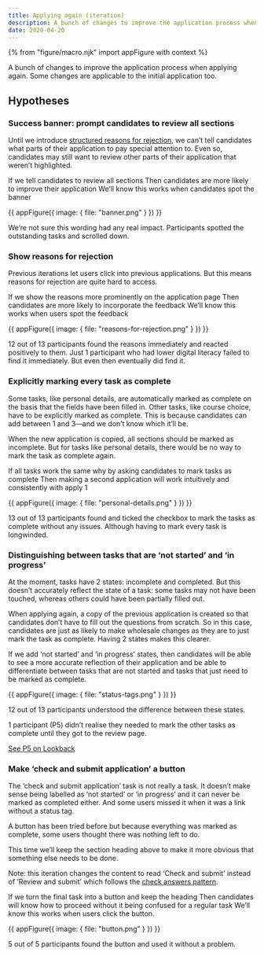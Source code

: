 ```yaml
---
title: Applying again (iteration)
description: A bunch of changes to improve the application process when applying again. Some of the changes are just as applicable when making the first application.
date: 2020-04-20
---
```


{% from "figure/macro.njk" import appFigure with context %}

A bunch of changes to improve the application process when applying again. Some changes are applicable to the initial application too.

## Hypotheses

### Success banner: prompt candidates to review all sections

Until we introduce [structured reasons for rejection](/manage-teacher-training-applications/reasons-for-rejection), we can’t tell candidates what parts of their application to pay special attention to. Even so, candidates may still want to review other parts of their application that weren’t highlighted.

If we tell candidates to review all sections
Then candidates are more likely to improve their application
We’ll know this works when candidates spot the banner

{{ appFigure({
  image: {
    file: "banner.png"
  }
}) }}

We’re not sure this wording had any real impact. Participants spotted the outstanding tasks and scrolled down.

### Show reasons for rejection

Previous iterations let users click into previous applications. But this means reasons for rejection are quite hard to access.

If we show the reasons more prominently on the application page
Then candidates are more likely to incorporate the feedback
We’ll know this works when users spot the feedback

{{ appFigure({
  image: {
    file: "reasons-for-rejection.png"
  }
}) }}

12 out of 13 participants found the reasons immediately and reacted positively to them. Just 1 participant who had lower digital literacy failed to find it immediately. But even then eventually did find it.

### Explicitly marking every task as complete

Some tasks, like personal details, are automatically marked as complete on the basis that the fields have been filled in. Other tasks, like course choice, have to be explicitly marked as complete. This is because candidates can add between 1 and 3—and we don’t know which it’ll be.

When the new application is copied, all sections should be marked as incomplete. But for tasks like personal details, there would be no way to mark the task as complete again.

If all tasks work the same why by asking candidates to mark tasks as complete
Then making a second application will work intuitively and consistently with apply 1

{{ appFigure({
  image: {
    file: "personal-details.png"
  }
}) }}

13 out of 13 participants found and ticked the checkbox to mark the tasks as complete without any issues. Although having to mark every task is longwinded.

### Distinguishing between tasks that are ‘not started’ and ‘in progress’

At the moment, tasks have 2 states: incomplete and completed. But this doesn’t accurately reflect the state of a task: some tasks may not have been touched, whereas others could have been partially filled out.

When applying again, a copy of the previous application is created so that candidates don’t have to fill out the questions from scratch. So in this case, candidates are just as likely to make wholesale changes as they are to just mark the task as complete. Having 2 states makes this clearer.

If we add ‘not started’ and ‘in progress’ states, then candidates will be able to see a more accurate reflection of their application and be able to differentiate between tasks that are not started and tasks that just need to be marked as complete.

{{ appFigure({
  image: {
    file: "status-tags.png"
  }
}) }}

12 out of 13 participants understood the difference between these states.

1 participant (P5) didn’t realise they needed to mark the other tasks as complete until they got to the review page.

[See P5 on Lookback](https://lookback.io/watch/FvL23dcHaUZauAchg?t=25m1s)

### Make ‘check and submit application’ a button

The ‘check and submit application’ task is not really a task. It doesn’t make sense being labelled as ‘not started’ or ‘in progress’ and it can never be marked as completed either. And some users missed it when it was a link without a status tag.

A button has been tried before but because everything was marked as complete, some users thought there was nothing left to do.

This time we’ll keep the section heading above to make it more obvious that something else needs to be done.

Note: this iteration changes the content to read ‘Check and submit’ instead of ‘Review and submit’ which follows the [check answers pattern](https://design-system.service.gov.uk/patterns/check-answers/).

If we turn the final task into a button and keep the heading
Then candidates will know how to proceed without it being confused for a regular task
We’ll know this works when users click the button.

{{ appFigure({
  image: {
    file: "button.png"
  }
}) }}

5 out of 5 participants found the button and used it without a problem.
